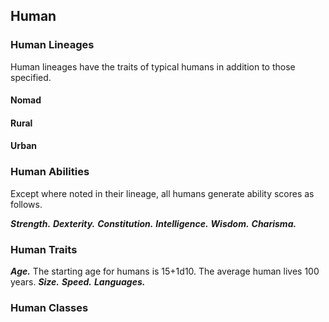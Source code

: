 ## Human

<!--add copy here-->
### Human Lineages

Human lineages have the traits of typical humans in addition to those specified.
#### Nomad

<!--add copy here-->
#### Rural

<!--add copy here-->
#### Urban

<!--add copy here-->
### Human Abilities

Except where noted in their lineage, all humans generate ability scores as follows.

***Strength.*** <!--add copy here-->
***Dexterity.*** <!--add copy here-->
***Constitution.*** <!--add copy here-->
***Intelligence.*** <!--add copy here-->
***Wisdom.*** <!--add copy here-->
***Charisma.*** <!--add copy here-->
### Human Traits

***Age.*** The starting age for humans is 15+1d10. The average human lives 100 years.
***Size.*** <!--add copy here-->
***Speed.*** <!--add copy here-->
***Languages.*** <!--add copy here-->
### Human Classes

<!--add copy here-->
